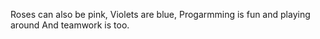 Roses can also be pink,
Violets are blue,
Progarmming is fun and playing around
And teamwork is too.
